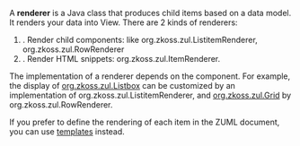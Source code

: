 A **renderer** is a Java class that produces child items based on a data
model. It renders your data into View. There are 2 kinds of renderers:

1.  . Render child components: like
    <javadoc type="interface">org.zkoss.zul.ListitemRenderer</javadoc>,
    <javadoc type="interface">org.zkoss.zul.RowRenderer</javadoc>
2.  . Render HTML snippets:
    <javadoc type="interface">org.zkoss.zul.ItemRenderer</javadoc>.

The implementation of a renderer depends on the component. For example,
the display of [org.zkoss.zul.Listbox](https://www.zkoss.org/javadoc/latest/zk/org/zkoss/zul/Listbox.html) can be
customized by an implementation of
<javadoc type="interface">org.zkoss.zul.ListitemRenderer</javadoc>, and
[org.zkoss.zul.Grid](https://www.zkoss.org/javadoc/latest/zk/org/zkoss/zul/Grid.html) by
<javadoc type="interface">org.zkoss.zul.RowRenderer</javadoc>.

If you prefer to define the rendering of each item in the ZUML document,
you can use
[templates]({{site.baseurl}}/zk_dev_ref/mvc/view/template)
instead.
